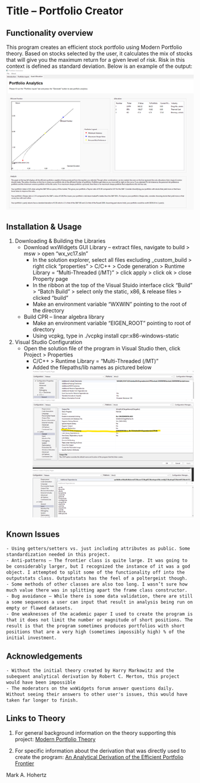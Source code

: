 # Title – Portfolio Creator

## Functionality overview

This program creates an efficient stock portfolio using Modern Portfolio theory. Based on stocks selected by the user, it calculates the mix of stocks that will give you the maximum return for a given level of risk. Risk in this context is defined as standard deviation. Below is an example of the output:
	![](https://github.com/MarkHohertz/portfolioCreator/blob/main/readMeImages/pcReadMeUse.png)

## Installation & Usage

1. Downloading & Building the Libraries
	- Download wxWidgets GUI Library – extract files, navigate to build > msw > open “wx_vc17.sln”
		- In the solution explorer, select all files excluding _custom_build > right click “properties” > C/C++ > Code generation > Runtime Library = “Multi-Threaded (/MT)” > click apply > click ok > close Property page
		- In the ribbon at the top of the Visual Stuido interface click “Build” > “Batch Build” > select only the static, x86, & release files > clicked “build”
		- Make an environment variable “WXWIN” pointing to the root of the directory
	- Build CPR – linear algebra library
		- Make an environment variable “EIGEN_ROOT” pointing to root of directory
		- Using vcpkg, type in ./vcpkg install cpr:x86-windows-static
2. Visual Studio Configuration
	- Open the solution file of the program in Visual Studio then, click Project > Properties 
		- C/C++ > Runtime Library = “Multi-Threaded (/MT)”
		- Added the filepaths/lib names as pictured below
		 ![](https://github.com/MarkHohertz/portfolioCreator/blob/main/readMeImages/pcReadMe1.png)
		 ![](https://github.com/MarkHohertz/portfolioCreator/blob/main/readMeImages/pcReadMe2.png)
		 ![](https://github.com/MarkHohertz/portfolioCreator/blob/main/readMeImages/pcReadMe3.png)

## Known Issues

	- Using getters/setters vs. just including attributes as public. Some standardization needed in this project.
	- Anti-patterns – The frontier class is quite large. It was going to be considerably larger, but I recognized the instance of it was a god object. I attempted to split some of the functionality off into the outputstats class. Outputstats has the feel of a poltergeist though.
	- Some methods of other classes are also too long. I wasn’t sure how much value there was in splitting apart the frame class constructor.
	- Bug avoidance – While there is some data validation, there are still a some sequences a user can input that result in analysis being run on empty or flawed datasets. 
	- One weaknesses of the academic paper I used to create the program is that it does not limit the number or magnitude of short positions. The result is that the program sometimes produces portfolios with short positions that are a very high (sometimes impossibly high) % of the initial investment.

## Acknowledgements

	- Without the initial theory created by Harry Markowitz and the subequent analytical derivation by Robert C. Merton, this project would have been impossible
	- The moderators on the wxWidgets forum answer questions daily. Without seeing their answers to other user's issues, this would have taken far longer to finish.
	
## Links to Theory

1. For general background information on the theory supporting this project: [Modern Portfolio Theory](https://en.wikipedia.org/wiki/Modern_portfolio_theory)
	
2. For specific information about the derivation that was directly used to create the program: [An Analytical Derivation of the Efficient Portfolio Frontier](https://www.researchgate.net/publication/38006987_An_Analytic_Derivation_of_the_Efficient_Portfolio_Frontier)

Mark A. Hohertz
